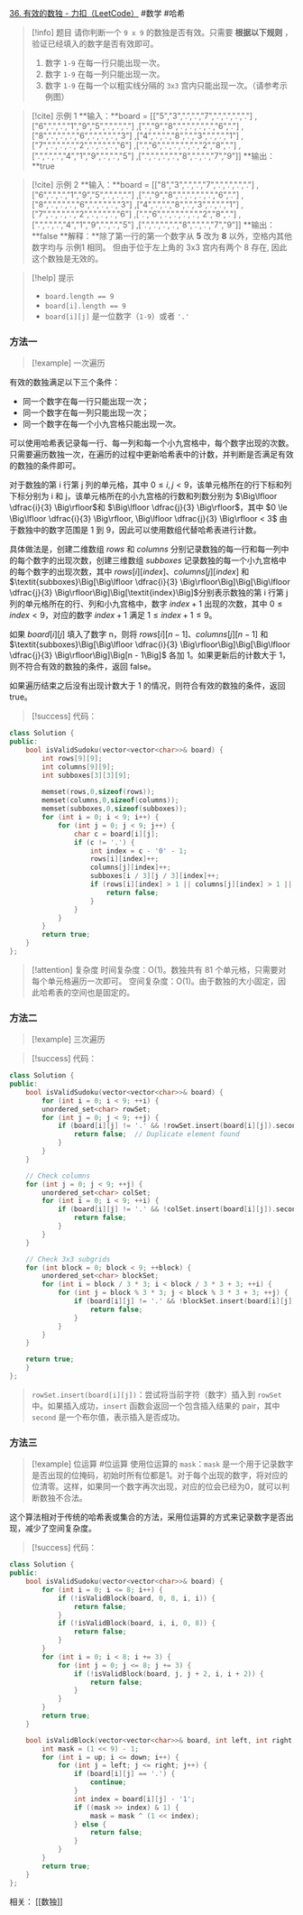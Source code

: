[36. 有效的数独 - 力扣（LeetCode）](https://leetcode.cn/problems/valid-sudoku/description/)
#数学 #哈希 
> [!info] 题目
> 请你判断一个 `9 x 9` 的数独是否有效。只需要 **根据以下规则** ，验证已经填入的数字是否有效即可。
> 1. 数字 `1-9` 在每一行只能出现一次。
> 2. 数字 `1-9` 在每一列只能出现一次。
> 3. 数字 `1-9` 在每一个以粗实线分隔的 `3x3` 宫内只能出现一次。（请参考示例图）

> [!cite] 示例 1
> **输入：**board = 
[["5","3",".",".","7",".",".",".","."]
,["6",".",".","1","9","5",".",".","."]
,[".","9","8",".",".",".",".","6","."]
,["8",".",".",".","6",".",".",".","3"]
,["4",".",".","8",".","3",".",".","1"]
,["7",".",".",".","2",".",".",".","6"]
,[".","6",".",".",".",".","2","8","."]
,[".",".",".","4","1","9",".",".","5"]
,[".",".",".",".","8",".",".","7","9"]]
**输出：**true

> [!cite] 示例 2
> **输入：**board = 
[["8","3",".",".","7",".",".",".","."]
,["6",".",".","1","9","5",".",".","."]
,[".","9","8",".",".",".",".","6","."]
,["8",".",".",".","6",".",".",".","3"]
,["4",".",".","8",".","3",".",".","1"]
,["7",".",".",".","2",".",".",".","6"]
,[".","6",".",".",".",".","2","8","."]
,[".",".",".","4","1","9",".",".","5"]
,[".",".",".",".","8",".",".","7","9"]]
**输出：**false
**解释：**除了第一行的第一个数字从 **5** 改为 **8** 以外，空格内其他数字均与 示例1 相同。 但由于位于左上角的 3x3 宫内有两个 8 存在, 因此这个数独是无效的。

> [!help] 提示
> - `board.length == 9`
> - `board[i].length == 9`
> - `board[i][j]` 是一位数字（`1-9`）或者 `'.'`

### 方法一
> [!example] 一次遍历

有效的数独满足以下三个条件：
- 同一个数字在每一行只能出现一次；
- 同一个数字在每一列只能出现一次；
- 同一个数字在每一个小九宫格只能出现一次。

可以使用哈希表记录每一行、每一列和每一个小九宫格中，每个数字出现的次数。只需要遍历数独一次，在遍历的过程中更新哈希表中的计数，并判断是否满足有效的数独的条件即可。

对于数独的第 i 行第 j 列的单元格，其中 $0 \le i, j < 9$，该单元格所在的行下标和列下标分别为 i 和 j，该单元格所在的小九宫格的行数和列数分别为 $\Big\lfloor \dfrac{i}{3} \Big\rfloor$和 $\Big\lfloor \dfrac{j}{3} \Big\rfloor$，其中 $0 \le \Big\lfloor \dfrac{i}{3} \Big\rfloor, \Big\lfloor \dfrac{j}{3} \Big\rfloor < 3$
由于数独中的数字范围是 1 到 9，因此可以使用数组代替哈希表进行计数。

具体做法是，创建二维数组 $\textit{rows}$ 和 $\textit{columns}$ 分别记录数独的每一行和每一列中的每个数字的出现次数，创建三维数组 $\textit{subboxes}$ 记录数独的每一个小九宫格中的每个数字的出现次数，其中 $\textit{rows}[i][\textit{index}]$、$\textit{columns}[j][\textit{index}]$ 和 $\textit{subboxes}\Big[\Big\lfloor \dfrac{i}{3} \Big\rfloor\Big]\Big[\Big\lfloor \dfrac{j}{3} \Big\rfloor\Big]\Big[\textit{index}\Big]$分别表示数独的第 i 行第 j 列的单元格所在的行、列和小九宫格中，数字 $\textit{index} + 1$ 出现的次数，其中 $0 \le \textit{index} < 9$，对应的数字 $\textit{index} + 1$ 满足 $1 \le \textit{index} + 1 \le 9$。

如果 $\textit{board}[i][j]$ 填入了数字 n，则将 $\textit{rows}[i][n - 1]$、$\textit{columns}[j][n - 1]$ 和 $\textit{subboxes}\Big[\Big\lfloor \dfrac{i}{3} \Big\rfloor\Big]\Big[\Big\lfloor \dfrac{j}{3} \Big\rfloor\Big]\Big[n - 1\Big]$ 各加 1。如果更新后的计数大于 1，则不符合有效的数独的条件，返回 $\text{false}$。

如果遍历结束之后没有出现计数大于 1 的情况，则符合有效的数独的条件，返回 $\text{true}$。

> [!success] 代码：
```cpp
class Solution {
public:
    bool isValidSudoku(vector<vector<char>>& board) {
        int rows[9][9];
        int columns[9][9];
        int subboxes[3][3][9];
        
        memset(rows,0,sizeof(rows));
        memset(columns,0,sizeof(columns));
        memset(subboxes,0,sizeof(subboxes));
        for (int i = 0; i < 9; i++) {
            for (int j = 0; j < 9; j++) {
                char c = board[i][j];
                if (c != '.') {
                    int index = c - '0' - 1;
                    rows[i][index]++;
                    columns[j][index]++;
                    subboxes[i / 3][j / 3][index]++;
                    if (rows[i][index] > 1 || columns[j][index] > 1 || subboxes[i / 3][j / 3][index] > 1) {
                        return false;
                    }
                }
            }
        }
        return true;
    }
};
```
> [!attention] 复杂度
> 时间复杂度：O(1)。数独共有 81 个单元格，只需要对每个单元格遍历一次即可。
> 空间复杂度：O(1)。由于数独的大小固定，因此哈希表的空间也是固定的。

### 方法二
> [!example] 三次遍历

> [!success] 代码：
```cpp
class Solution {
public:
    bool isValidSudoku(vector<vector<char>>& board) {
        for (int i = 0; i < 9; ++i) {
        unordered_set<char> rowSet;
        for (int j = 0; j < 9; ++j) {
            if (board[i][j] != '.' && !rowSet.insert(board[i][j]).second) {
                return false;  // Duplicate element found
            }
        }
    }

    // Check columns
    for (int j = 0; j < 9; ++j) {
        unordered_set<char> colSet;
        for (int i = 0; i < 9; ++i) {
            if (board[i][j] != '.' && !colSet.insert(board[i][j]).second) {
                return false;  
            }
        }
    }

    // Check 3x3 subgrids
    for (int block = 0; block < 9; ++block) {
        unordered_set<char> blockSet;
        for (int i = block / 3 * 3; i < block / 3 * 3 + 3; ++i) {
            for (int j = block % 3 * 3; j < block % 3 * 3 + 3; ++j) {
                if (board[i][j] != '.' && !blockSet.insert(board[i][j]).second) {
                    return false;  
                }
            }
        }
    }

    return true;
    }
};
```
> `rowSet.insert(board[i][j])`：尝试将当前字符（数字）插入到 `rowSet` 中。如果插入成功，`insert` 函数会返回一个包含插入结果的 pair，其中 `second` 是一个布尔值，表示插入是否成功。

### 方法三
> [!example] 位运算
#位运算 
使用位运算的 `mask`：`mask` 是一个用于记录数字是否出现的位掩码，初始时所有位都是1。对于每个出现的数字，将对应的位清零。这样，如果同一个数字再次出现，对应的位会已经为0，就可以判断数独不合法。

这个算法相对于传统的哈希表或集合的方法，采用位运算的方式来记录数字是否出现，减少了空间复杂度。

> [!success] 代码：
```cpp
class Solution {
public:
    bool isValidSudoku(vector<vector<char>>& board) {
        for (int i = 0; i <= 8; i++) {
            if (!isValidBlock(board, 0, 8, i, i)) {
                return false;
            }
            if (!isValidBlock(board, i, i, 0, 8)) {
                return false;
            }
        }
        for (int i = 0; i < 8; i += 3) {
            for (int j = 0; j <= 8; j += 3) {
                if (!isValidBlock(board, j, j + 2, i, i + 2)) {
                    return false;
                }
            }
        }
        return true;
    }

    bool isValidBlock(vector<vector<char>>& board, int left, int right, int up, int down) {
        int mask = (1 << 9) - 1;
        for (int i = up; i <= down; i++) {
            for (int j = left; j <= right; j++) {
                if (board[i][j] == '.') {
                    continue;
                }
                int index = board[i][j] - '1';
                if ((mask >> index) & 1) {
                    mask = mask ^ (1 << index);
                } else {
                    return false;
                }
            }
        }
        return true;
    }
};
```



相关：
[[数独]]